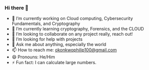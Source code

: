 ### Hi there 👋

- 🔭 I’m currently working on Cloud computing, Cybersecurity Fundamentals, and Cryptography
- 🌱 I’m currently learning cryptography, Forensics, and the CLOUD
- 👯 I’m looking to collaborate on any project really, reach out!
- 🤔 I’m looking for help with projects
- 💬 Ask me about anything, especially the world
- 📫 How to reach me: okonkwophilip100@gmail.com
- 😄 Pronouns: He/Him
- ⚡ Fun fact: I can calculate large numbers.
